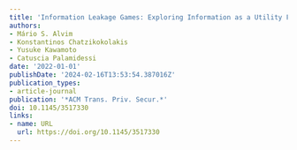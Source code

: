 ```yaml
---
title: 'Information Leakage Games: Exploring Information as a Utility Function'
authors:
- Mário S. Alvim
- Konstantinos Chatzikokolakis
- Yusuke Kawamoto
- Catuscia Palamidessi
date: '2022-01-01'
publishDate: '2024-02-16T13:53:54.387016Z'
publication_types:
- article-journal
publication: '*ACM Trans. Priv. Secur.*'
doi: 10.1145/3517330
links:
- name: URL
  url: https://doi.org/10.1145/3517330
---
```

